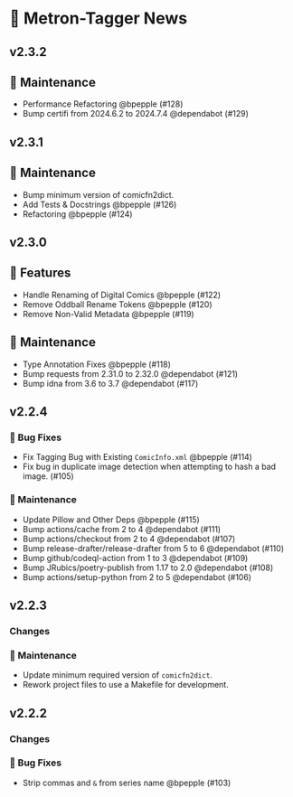 # 📰 Metron-Tagger News

## v2.3.2

## 🧰 Maintenance

- Performance Refactoring @bpepple (#128)
- Bump certifi from 2024.6.2 to 2024.7.4 @dependabot (#129)

## v2.3.1

## 🧰 Maintenance

- Bump minimum version of comicfn2dict.
- Add Tests \& Docstrings @bpepple (#126)
- Refactoring @bpepple (#124)

## v2.3.0

## 🚀 Features

- Handle Renaming of Digital Comics @bpepple (#122)
- Remove Oddball Rename Tokens @bpepple (#120)
- Remove Non-Valid Metadata @bpepple (#119)

## 🧰 Maintenance

- Type Annotation Fixes @bpepple (#118)
- Bump requests from 2.31.0 to 2.32.0 @dependabot (#121)
- Bump idna from 3.6 to 3.7 @dependabot (#117)

## v2.2.4

### 🐛 Bug Fixes

- Fix Tagging Bug with Existing `ComicInfo.xml` @bpepple (#114)
- Fix bug in duplicate image detection when attempting to hash a bad image.
  (#105)

### 🧰 Maintenance

- Update Pillow and Other Deps @bpepple (#115)
- Bump actions/cache from 2 to 4 @dependabot (#111)
- Bump actions/checkout from 2 to 4 @dependabot (#107)
- Bump release-drafter/release-drafter from 5 to 6 @dependabot (#110)
- Bump github/codeql-action from 1 to 3 @dependabot (#109)
- Bump JRubics/poetry-publish from 1.17 to 2.0 @dependabot (#108)
- Bump actions/setup-python from 2 to 5 @dependabot (#106)

## v2.2.3

### Changes

### 🧰 Maintenance

- Update minimum required version of `comicfn2dict`.
- Rework project files to use a Makefile for development.

## v2.2.2

### Changes

### 🐛 Bug Fixes

- Strip commas and `&` from series name @bpepple (#103)
